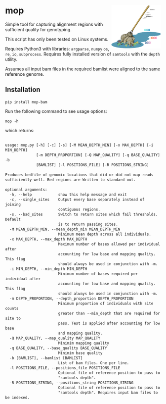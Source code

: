 # mop  <a href='https://github.com/RILAB/mop'><img src='fig/mop.png' align="right" height="139" /></a>


Simple tool for capturing alignment regions with sufficient quality for genotyping.

This script has only been tested on Linux systems.

Requires Python3 with libraries: `argparse`, `numpy` `os`, `re`, `io`, `subprocess`.
Requires fully installed version of `samtools` with the `depth` utility.

Assumes all input bam files in the required bamlist were aligned to the same reference genome. 

## Installation

`pip install mop-bam`

Run the following command to see usage options:

`mop -h`

which returns:

```

usage: mop.py [-h] [-c] [-s] [-M MEAN_DEPTH_MIN] [-x MAX_DEPTH] [-i MIN_DEPTH]
              [-m DEPTH_PROPORTION] [-Q MAP_QUALITY] [-q BASE_QUALITY] -b
              [BAMLIST] [-l POSITIONS_FILE] [-R POSITIONS_STRING]

Produces bedfile of genomic locations that did or did not map reads
sufficiently well. Bed regions are Written to standard out.

optional arguments:
  -h, --help            show this help message and exit
  -c, --single_sites    Output every base separately instead of joining
                        contiguous regions.
  -s, --bad_sites       Switch to return sites which fail thresholds. Default
                        is to return passing sites.
  -M MEAN_DEPTH_MIN, --mean_depth_min MEAN_DEPTH_MIN
                        Minimum mean depth across all individuals.
  -x MAX_DEPTH, --max_depth MAX_DEPTH
                        Maximum number of bases allowed per individual after
                        accounting for low base and mapping quality. This flag
                        should always be used in conjunction with -m.
  -i MIN_DEPTH, --min_depth MIN_DEPTH
                        Minimum number of bases required per individual after
                        accounting for low base and mapping quality. This flag
                        should always be used in conjunction with -m.
  -m DEPTH_PROPORTION, --depth_proportion DEPTH_PROPORTION
                        Minimum proportion of individuals with site counts
                        greater than --min_depth that are required for site to
                        pass. Test is applied after accounting for low base
                        and mapping quality.
  -Q MAP_QUALITY, --map_quality MAP_QUALITY
                        Minimim mapping quality
  -q BASE_QUALITY, --base_quality BASE_QUALITY
                        Minimim base quality
  -b [BAMLIST], --bamlist [BAMLIST]
                        List of bam files. One per line.
  -l POSITIONS_FILE, --positions_file POSITIONS_FILE
                        Optional file of reference position to pass to
                        "samtools depth".
  -R POSITIONS_STRING, --positions_string POSITIONS_STRING
                        Optional file of reference position to pass to
                        "samtools depth". Requires input bam files to be indexed.

```

